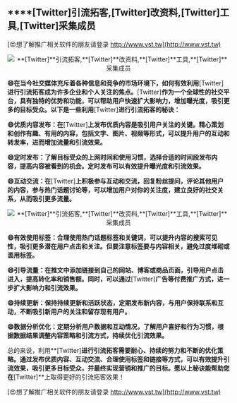 ## ****[Twitter]**引流拓客,**[Twitter]**改资料,**[Twitter]**工具,**[Twitter]**采集成员**

[😍想了解推广相关软件的朋友请登录 http://www.vst.tw](http://www.vst.tw)

 <center><img src="https://vst.tw/MP4/tuiguang/png/5.png" alt="**[Twitter]**引流拓客,**[Twitter]**改资料,**[Twitter]**工具,**[Twitter]**采集成员"></center>

**😄在当今社交媒体充斥着各种信息和竞争的市场环境下，如何有效利用**[Twitter]**进行引流拓客成为许多企业和个人关注的焦点。**[Twitter]**作为一个全球性的社交平台，具有独特的优势和功能，可以帮助用户快速扩大影响力，增加曝光度，吸引更多的目标受众。以下是一些利用**[Twitter]**进行引流拓客的秘诀：**

**😄优质内容发布：在**[Twitter]**上发布优质内容是吸引用户关注的关键。精心策划和创作有趣、有用的内容，包括文字、图片、视频等形式，可以提升用户的互动和转发率，进而增加流量和引流效果。**

**😄定时发布：了解目标受众的上网时间和使用习惯，选择合适的时间段发布内容，提高内容被看到的机会。定时发布可以有效提升曝光度和引流效果。**

**😄互动交流：在**[Twitter]**上积极参与互动和交流，回复粉丝提问，评论其他用户的内容，参与热门话题讨论等，可以增加用户对你的关注度，建立良好的社交关系，从而吸引更多流量。**

 <center><img src="https://vst.tw/MP4/tuiguang/png/2.png" alt="**[Twitter]**引流拓客,**[Twitter]**改资料,**[Twitter]**工具,**[Twitter]**采集成员"></center>

**😄有效使用标签：合理使用热门话题标签和关键词，可以提升内容的搜索可见性，吸引更多潜在用户点击和关注。但要注意标签要与内容相关，避免过度堆砌或滥用标签。**

**😄引导流量：在推文中添加链接到自己的网站、博客或商品页面，引导用户点击进入，提高转化率和销售额。同时，可以通过**[Twitter]**广告等付费推广方式，进一步扩大影响力和引流效果。**

**😄持续更新：保持持续更新和活跃状态，定期发布新内容，与用户保持联系和互动，不断吸引新用户的关注和留存现有用户。**

**😄数据分析优化：定期分析用户数据和互动情况，了解用户喜好和行为习惯，根据数据结果调整内容策略和引流方式，持续优化引流效果。**

总的来说，利用**[Twitter]**进行引流拓客需要耐心、持续的努力和不断的优化策略。通过发布优质内容、互动交流、合理使用标签和链接等方式，可以有效提升引流效果，吸引更多目标受众，并最终实现营销和推广的目标。愿以上秘诀能帮助您在**[Twitter]**上取得更好的引流拓客效果！

[😍想了解推广相关软件的朋友请登录 http://www.vst.tw](http://www.vst.tw)



